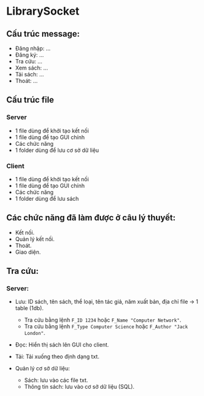 # LibrarySocket

## Cấu trúc message:
 - Đăng nhập: ...
 - Đăng ký: ...
 - Tra cứu: ...
 - Xem sách: ...
 - Tải sách: ...
 - Thoát: ...

## Cấu trúc file
 ### Server
 - 1 file dùng để khởi tạo kết nối
 - 1 file dùng để tạo GUI chính
 - Các chức năng
 - 1 folder dùng để lưu cơ sở dữ liệu

 ### Client
 - 1 file dùng để khởi tạo kết nối
 - 1 file dùng để tạo GUI chính
 - Các chức năng
 - 1 folder dùng để lưu sách

## Các chức năng đã làm được ở câu lý thuyết:
 - Kết nối.
 - Quản lý kết nối.
 - Thoát.
 - Giao diện.


## Tra cứu:
 ### Server:
  - Lưu: ID sách, tên sách, thể loại, tên tác giả, năm xuất bản, địa chỉ file -> 1 table (1db).
    + Tra cứu bằng lệnh `F_ID 1234` hoặc `F_Name "Computer Network"`.
    + Tra cứu bằng lệnh `F_Type Computer Science` hoặc `F_Author "Jack London"`.

 - Đọc: Hiển thị sách lên GUI cho client.
 - Tải: Tải xuống theo định dạng txt.
 - Quản lý cơ sở dữ liệu:
    + Sách: lưu vào các file txt.
    + Thông tin sách: lưu vào cơ sở dữ liệu (SQL).